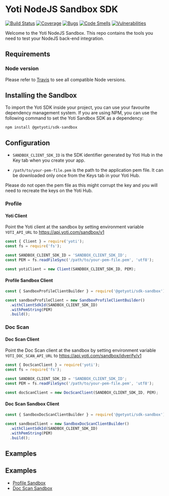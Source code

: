 # Yoti NodeJS Sandbox SDK

[![Build Status](https://travis-ci.com/getyoti/yoti-node-sdk-sandbox.svg?branch=master)](https://travis-ci.com/getyoti/yoti-node-sdk-sandbox)
[![Coverage](https://sonarcloud.io/api/project_badges/measure?project=getyoti%3Anode-sandbox&metric=coverage)](https://sonarcloud.io/dashboard?id=getyoti%3Anode-sandbox)
[![Bugs](https://sonarcloud.io/api/project_badges/measure?project=getyoti%3Anode-sandbox&metric=bugs)](https://sonarcloud.io/dashboard?id=getyoti%3Anode-sandbox)
[![Code Smells](https://sonarcloud.io/api/project_badges/measure?project=getyoti%3Anode-sandbox&metric=code_smells)](https://sonarcloud.io/dashboard?id=getyoti%3Anode-sandbox)
[![Vulnerabilities](https://sonarcloud.io/api/project_badges/measure?project=getyoti%3Anode-sandbox&metric=vulnerabilities)](https://sonarcloud.io/dashboard?id=getyoti%3Anode-sandbox)

Welcome to the Yoti NodeJS Sandbox. This repo contains the tools you need to test your NodeJS back-end integration.

## Requirements

### Node version
Please refer to [Travis](https://travis-ci.com/getyoti/yoti-node-sdk-sandbox) to see all compatible Node versions.

## Installing the Sandbox

To import the Yoti SDK inside your project, you can use your favourite dependency management system.
If you are using NPM, you can use the following command to set the Yoti Sandbox SDK as a dependency:

```shell
npm install @getyoti/sdk-sandbox
```

## Configuration

* `SANDBOX_CLIENT_SDK_ID` is the SDK identifier generated by Yoti Hub in the Key tab when you create your app.

* `/path/to/your-pem-file.pem` is the path to the application pem file. It can be downloaded only once from the Keys tab in your Yoti Hub.

Please do not open the pem file as this might corrupt the key and you will need to recreate the keys on the Yoti Hub.

### Profile

#### Yoti Client

Point the Yoti client at the sandbox by setting environment variable `YOTI_API_URL` to https://api.yoti.com/sandbox/v1

```javascript
const { Client } = require('yoti');
const fs = require('fs');

const SANDBOX_CLIENT_SDK_ID = 'SANDBOX_CLIENT_SDK_ID';
const PEM = fs.readFileSync('/path/to/your-pem-file.pem', 'utf8');

const yotiClient = new Client(SANDBOX_CLIENT_SDK_ID, PEM);
```

#### Profile Sandbox Client

```javascript
const { SandboxProfileClientBuilder } = require('@getyoti/sdk-sandbox');

const sandboxProfileClient = new SandboxProfileClientBuilder()
  .withClientSdkId(SANDBOX_CLIENT_SDK_ID)
  .withPemString(PEM)
  .build();
```

### Doc Scan

#### Doc Scan Client

Point the Doc Scan client at the sandbox by setting environment variable `YOTI_DOC_SCAN_API_URL` to https://api.yoti.com/sandbox/idverify/v1

```javascript
const { DocScanClient } = require('yoti');
const fs = require('fs');

const SANDBOX_CLIENT_SDK_ID = 'SANDBOX_CLIENT_SDK_ID';
const PEM = fs.readFileSync('/path/to/your-pem-file.pem', 'utf8');

const docScanClient = new DocScanClient(SANDBOX_CLIENT_SDK_ID, PEM);
```

#### Doc Scan Sandbox Client

```javascript
const { SandboxDocScanClientBuilder } = require('@getyoti/sdk-sandbox');

const sandboxClient = new SandboxDocScanClientBuilder()
  .withClientSdkId(SANDBOX_CLIENT_SDK_ID)
  .withPemString(PEM)
  .build();
```

## Examples

## Examples

- [Profile Sandbox](examples/profile)
- [Doc Scan Sandbox](examples/doc_scan)

